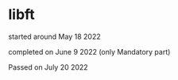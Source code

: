 # libft

started around May 18 2022

completed on June 9 2022 (only Mandatory part)

Passed on July 20 2022
